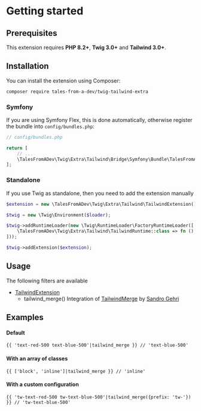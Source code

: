 # Getting started

## Prerequisites

This extension requires **PHP 8.2+**, **Twig 3.0+** and **Tailwind 3.0+**.

## Installation

You can install the extension using Composer:

```bash
composer require tales-from-a-dev/twig-tailwind-extra
```

### Symfony

If you are using Symfony Flex, this is done automatically, otherwise register the bundle into `config/bundles.php`:

```php
// config/bundles.php

return [
    // ...
    \TalesFromADev\Twig\Extra\Tailwind\Bridge\Symfony\Bundle\TalesFromADevTwigExtraTailwindBundle::class => ['all' => true],
];
```

### Standalone

If you use Twig as standalone, then you need to add the extension manually

```php
$extension = new \TalesFromADev\Twig\Extra\Tailwind\TailwindExtension();

$twig = new \Twig\Environment($loader);

$twig->addRuntimeLoader(new \Twig\RuntimeLoader\FactoryRuntimeLoader([
    \TalesFromADev\Twig\Extra\Tailwind\TailwindRuntime::class => fn () => new \TalesFromADev\Twig\Extra\Tailwind\TailwindRuntime(),
]));

$twig->addExtension($extension);
```

## Usage

The following filters are available

* [TailwindExtension](./src/TailwindExtension.php)
    * tailwind_merge() Integration of [TailwindMerge](https://github.com/gehrisandro/tailwind-merge-php) by [Sandro Gehri](https://github.com/gehrisandro)

## Examples

#### Default

```twig
{{ 'text-red-500 text-blue-500'|tailwind_merge }} // 'text-blue-500'
```

#### With an array of classes

```twig
{{ ['block', 'inline']|tailwind_merge }} // 'inline'
```

#### With a custom configuration

```twig
{{ 'tw-text-red-500 tw-text-blue-500'|tailwind_merge({prefix: 'tw-'}) }} // 'tw-text-blue-500'
```
